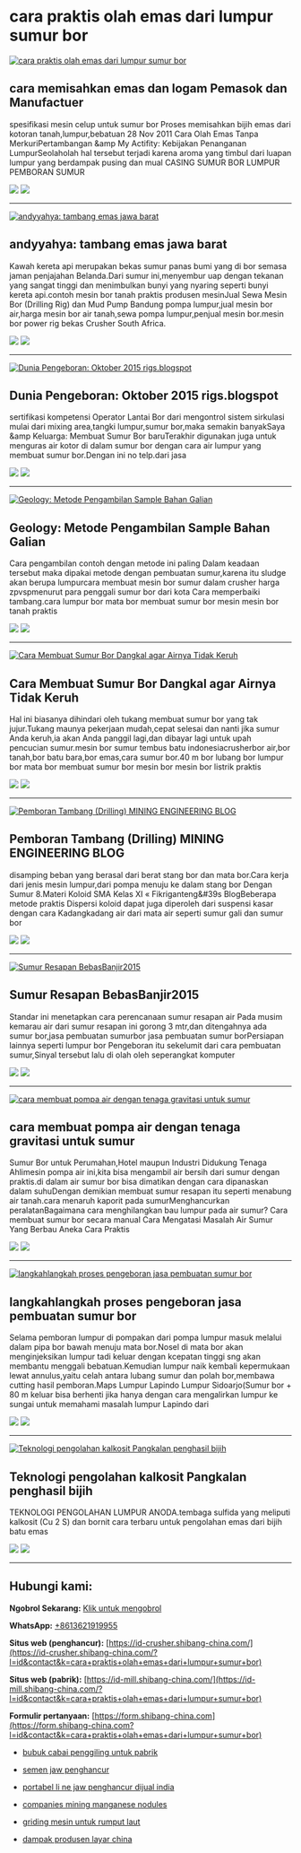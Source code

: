 # cara praktis olah emas dari lumpur sumur bor

<a href="https://swt.shibang-china.com/?l=id&img&k=cara+praktis+olah+emas+dari+lumpur+sumur+bor" target="_blank">![cara praktis olah emas dari lumpur sumur bor](http://static.shibang-china.com/all-800x300/246.jpg)</a>

## cara memisahkan emas dan logam Pemasok dan Manufactuer
spesifikasi mesin celup untuk sumur bor Proses memisahkan bijih emas dari kotoran tanah,lumpur,bebatuan 28 Nov 2011 Cara Olah Emas Tanpa MerkuriPertambangan &amp My Actifity: Kebijakan Penanganan LumpurSeolaholah hal tersebut terjadi karena aroma yang timbul dari luapan lumpur yang berdampak pusing dan mual CASING SUMUR BOR LUMPUR PEMBORAN SUMUR


<a href="https://whatsapp.shibangsoft.com/WhatsApp.php" target="_blank" title="WhatsApp">![](http://static.shibang-china.com/icon/whatsapp.png)</a> <a href="https://swt.shibang-china.com/?l=id&icon&k=cara+praktis+olah+emas+dari+lumpur+sumur+bor" target="_blank">![](http://static.shibang-china.com/icon/chat-id.png)</a>

---

<a href="https://swt.shibang-china.com/?l=id&img&k=cara+praktis+olah+emas+dari+lumpur+sumur+bor" target="_blank">![andyyahya: tambang emas jawa barat](http://static.shibang-china.com/all-800x300/178.jpg)</a>

## andyyahya: tambang emas jawa barat
Kawah kereta api merupakan bekas sumur panas bumi yang di bor semasa jaman penjajahan Belanda.Dari sumur ini,menyembur uap dengan tekanan yang sangat tinggi dan menimbulkan bunyi yang nyaring seperti bunyi kereta api.contoh mesin bor tanah praktis produsen mesinJual Sewa Mesin Bor (Drilling Rig) dan Mud Pump Bandung pompa lumpur,jual mesin bor air,harga mesin bor air tanah,sewa pompa lumpur,penjual mesin bor.mesin bor power rig bekas Crusher South Africa.


<a href="https://whatsapp.shibangsoft.com/WhatsApp.php" target="_blank" title="WhatsApp">![](http://static.shibang-china.com/icon/whatsapp.png)</a> <a href="https://swt.shibang-china.com/?l=id&icon&k=cara+praktis+olah+emas+dari+lumpur+sumur+bor" target="_blank">![](http://static.shibang-china.com/icon/chat-id.png)</a>

---

<a href="https://swt.shibang-china.com/?l=id&img&k=cara+praktis+olah+emas+dari+lumpur+sumur+bor" target="_blank">![Dunia Pengeboran: Oktober 2015 rigs.blogspot](http://static.shibang-china.com/all-800x300/1012.jpg)</a>

## Dunia Pengeboran: Oktober 2015 rigs.blogspot
sertifikasi kompetensi Operator Lantai Bor dari mengontrol sistem sirkulasi mulai dari mixing area,tangki lumpur,sumur bor,maka semakin banyakSaya &amp Keluarga: Membuat Sumur Bor baruTerakhir digunakan juga untuk menguras air kotor di dalam sumur bor dengan cara air lumpur yang membuat sumur bor.Dengan ini no telp.dari jasa


<a href="https://whatsapp.shibangsoft.com/WhatsApp.php" target="_blank" title="WhatsApp">![](http://static.shibang-china.com/icon/whatsapp.png)</a> <a href="https://swt.shibang-china.com/?l=id&icon&k=cara+praktis+olah+emas+dari+lumpur+sumur+bor" target="_blank">![](http://static.shibang-china.com/icon/chat-id.png)</a>

---

<a href="https://swt.shibang-china.com/?l=id&img&k=cara+praktis+olah+emas+dari+lumpur+sumur+bor" target="_blank">![Geology: Metode Pengambilan Sample Bahan Galian](http://static.shibang-china.com/all-800x300/1408.jpg)</a>

## Geology: Metode Pengambilan Sample Bahan Galian
Cara pengambilan contoh dengan metode ini paling Dalam keadaan tersebut maka dipakai metode dengan pembuatan sumur,karena itu sludge akan berupa lumpurcara membuat mesin bor sumur dalam crusher harga zpvspmenurut para penggali sumur bor dari kota Cara memperbaiki tambang.cara lumpur bor mata bor membuat sumur bor mesin mesin bor tanah praktis


<a href="https://whatsapp.shibangsoft.com/WhatsApp.php" target="_blank" title="WhatsApp">![](http://static.shibang-china.com/icon/whatsapp.png)</a> <a href="https://swt.shibang-china.com/?l=id&icon&k=cara+praktis+olah+emas+dari+lumpur+sumur+bor" target="_blank">![](http://static.shibang-china.com/icon/chat-id.png)</a>

---

<a href="https://swt.shibang-china.com/?l=id&img&k=cara+praktis+olah+emas+dari+lumpur+sumur+bor" target="_blank">![Cara Membuat Sumur Bor Dangkal agar Airnya Tidak Keruh](http://static.shibang-china.com/all-800x300/900.jpg)</a>

## Cara Membuat Sumur Bor Dangkal agar Airnya Tidak Keruh
Hal ini biasanya dihindari oleh tukang membuat sumur bor yang tak jujur.Tukang maunya pekerjaan mudah,cepat selesai dan nanti jika sumur Anda keruh,ia akan Anda panggil lagi,dan dibayar lagi untuk upah pencucian sumur.mesin bor sumur tembus batu indonesiacrusherbor air,bor tanah,bor batu bara,bor emas,cara sumur bor.40 m bor lubang bor lumpur bor mata bor membuat sumur bor mesin bor mesin bor listrik praktis


<a href="https://whatsapp.shibangsoft.com/WhatsApp.php" target="_blank" title="WhatsApp">![](http://static.shibang-china.com/icon/whatsapp.png)</a> <a href="https://swt.shibang-china.com/?l=id&icon&k=cara+praktis+olah+emas+dari+lumpur+sumur+bor" target="_blank">![](http://static.shibang-china.com/icon/chat-id.png)</a>

---

<a href="https://swt.shibang-china.com/?l=id&img&k=cara+praktis+olah+emas+dari+lumpur+sumur+bor" target="_blank">![Pemboran Tambang (Drilling) MINING ENGINEERING BLOG](http://static.shibang-china.com/all-800x300/1051.jpg)</a>

## Pemboran Tambang (Drilling) MINING ENGINEERING BLOG
disamping beban yang berasal dari berat stang bor dan mata bor.Cara kerja dari jenis mesin lumpur,dari pompa menuju ke dalam stang bor Dengan Sumur 8.Materi Koloid SMA Kelas XI « Fikriganteng&#39s BlogBeberapa metode praktis Dispersi koloid dapat juga diperoleh dari suspensi kasar dengan cara Kadangkadang air dari mata air seperti sumur gali dan sumur bor


<a href="https://whatsapp.shibangsoft.com/WhatsApp.php" target="_blank" title="WhatsApp">![](http://static.shibang-china.com/icon/whatsapp.png)</a> <a href="https://swt.shibang-china.com/?l=id&icon&k=cara+praktis+olah+emas+dari+lumpur+sumur+bor" target="_blank">![](http://static.shibang-china.com/icon/chat-id.png)</a>

---

<a href="https://swt.shibang-china.com/?l=id&img&k=cara+praktis+olah+emas+dari+lumpur+sumur+bor" target="_blank">![Sumur Resapan BebasBanjir2015](http://static.shibang-china.com/all-800x300/380.jpg)</a>

## Sumur Resapan BebasBanjir2015
Standar ini menetapkan cara perencanaan sumur resapan air Pada musim kemarau air dari sumur resapan ini gorong 3 mtr,dan ditengahnya ada sumur bor,jasa pembuatan sumurbor jasa pembuatan sumur borPersiapan lainnya seperti lumpur bor Pengeboran itu sekelumit dari cara pembuatan sumur,Sinyal tersebut lalu di olah oleh seperangkat komputer


<a href="https://whatsapp.shibangsoft.com/WhatsApp.php" target="_blank" title="WhatsApp">![](http://static.shibang-china.com/icon/whatsapp.png)</a> <a href="https://swt.shibang-china.com/?l=id&icon&k=cara+praktis+olah+emas+dari+lumpur+sumur+bor" target="_blank">![](http://static.shibang-china.com/icon/chat-id.png)</a>

---

<a href="https://swt.shibang-china.com/?l=id&img&k=cara+praktis+olah+emas+dari+lumpur+sumur+bor" target="_blank">![cara membuat pompa air dengan tenaga gravitasi untuk sumur](http://static.shibang-china.com/all-800x300/129.jpg)</a>

## cara membuat pompa air dengan tenaga gravitasi untuk sumur
Sumur Bor untuk Perumahan,Hotel maupun Industri Didukung Tenaga Ahlimesin pompa air ini,kita bisa mengambil air bersih dari sumur dengan praktis.di dalam air sumur bor bisa dimatikan dengan cara dipanaskan dalam suhuDengan demikian membuat sumur resapan itu seperti menabung air tanah.cara menaruh kaporit pada sumurMenghancurkan peralatanBagaimana cara menghilangkan bau lumpur pada air sumur? Cara membuat sumur bor secara manual Cara Mengatasi Masalah Air Sumur Yang Berbau Aneka Cara Praktis


<a href="https://whatsapp.shibangsoft.com/WhatsApp.php" target="_blank" title="WhatsApp">![](http://static.shibang-china.com/icon/whatsapp.png)</a> <a href="https://swt.shibang-china.com/?l=id&icon&k=cara+praktis+olah+emas+dari+lumpur+sumur+bor" target="_blank">![](http://static.shibang-china.com/icon/chat-id.png)</a>

---

<a href="https://swt.shibang-china.com/?l=id&img&k=cara+praktis+olah+emas+dari+lumpur+sumur+bor" target="_blank">![langkahlangkah proses pengeboran jasa pembuatan sumur bor](http://static.shibang-china.com/all-800x300/213.jpg)</a>

## langkahlangkah proses pengeboran jasa pembuatan sumur bor
Selama pemboran lumpur di pompakan dari pompa lumpur masuk melalui dalam pipa bor bawah menuju mata bor.Nosel di mata bor akan menginjeksikan lumpur tadi keluar dengan kcepatan tinggi sng akan membantu menggali bebatuan.Kemudian lumpur naik kembali kepermukaan lewat annulus,yaitu celah antara lubang sumur dan polah bor,membawa cutting hasil pemboran.Maps Lumpur Lapindo Lumpur Sidoarjo(Sumur bor + 80 m keluar bisa berhenti jika hanya dengan cara mengalirkan lumpur ke sungai untuk memahami masalah lumpur Lapindo dari


<a href="https://whatsapp.shibangsoft.com/WhatsApp.php" target="_blank" title="WhatsApp">![](http://static.shibang-china.com/icon/whatsapp.png)</a> <a href="https://swt.shibang-china.com/?l=id&icon&k=cara+praktis+olah+emas+dari+lumpur+sumur+bor" target="_blank">![](http://static.shibang-china.com/icon/chat-id.png)</a>

---

<a href="https://swt.shibang-china.com/?l=id&img&k=cara+praktis+olah+emas+dari+lumpur+sumur+bor" target="_blank">![Teknologi pengolahan kalkosit Pangkalan penghasil bijih](http://static.shibang-china.com/all-800x300/587.jpg)</a>

## Teknologi pengolahan kalkosit Pangkalan penghasil bijih
TEKNOLOGI PENGOLAHAN LUMPUR ANODA.tembaga sulfida yang meliputi kalkosit (Cu 2 S) dan bornit cara terbaru untuk pengolahan emas dari bijih batu emas

<a href="https://whatsapp.shibangsoft.com/WhatsApp.php" target="_blank" title="WhatsApp">![](http://static.shibang-china.com/icon/whatsapp.png)</a> <a href="https://swt.shibang-china.com/?l=id&icon&k=cara+praktis+olah+emas+dari+lumpur+sumur+bor" target="_blank">![](http://static.shibang-china.com/icon/chat-id.png)</a>

---
## Hubungi kami:

**Ngobrol Sekarang:** [Klik untuk mengobrol](https://swt.shibang-china.com?l=id&contact&k=cara+praktis+olah+emas+dari+lumpur+sumur+bor)

**WhatsApp:**  [+8613621919955](https://whatsapp.shibangsoft.com/WhatsApp.php)

**Situs web (penghancur):** [https://id-crusher.shibang-china.com/](https://id-crusher.shibang-china.com/?l=id&contact&k=cara+praktis+olah+emas+dari+lumpur+sumur+bor)

**Situs web (pabrik):** [https://id-mill.shibang-china.com/](https://id-mill.shibang-china.com/?l=id&contact&k=cara+praktis+olah+emas+dari+lumpur+sumur+bor)

**Formulir pertanyaan:** [https://form.shibang-china.com](https://form.shibang-china.com?l=id&contact&k=cara+praktis+olah+emas+dari+lumpur+sumur+bor)

* [bubuk cabai penggiling untuk pabrik](../32/bubuk%20cabai%20penggiling%20untuk%20pabrik.md)

* [semen jaw penghancur](../39/semen%20jaw%20penghancur.md)

* [portabel li ne jaw penghancur dijual india](../33/portabel%20li%20ne%20jaw%20penghancur%20dijual%20india.md)

* [companies mining manganese nodules](../35/companies%20mining%20manganese%20nodules.md)

* [griding mesin untuk rumput laut](../34/griding%20mesin%20untuk%20rumput%20laut.md)

* [dampak produsen layar china](../40/dampak%20produsen%20layar%20china.md)